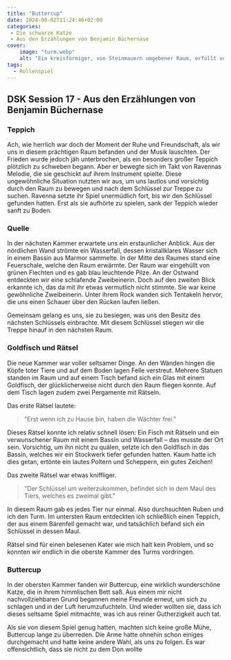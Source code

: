 ```yaml
---
title: "Buttercup"
date: 2024-08-02T11:24:46+02:00
categories:
 - Die schwarze Katze
 - Aus den Erzählungen von Benjamin Büchernase
cover:
    image: "turm.webp"
    alt: "Ein kreisförmiger, von Steinmauern umgebener Raum, erfüllt von magischer Atmosphäre. Zwei Treppen führen nach oben, links und rechts des Raumes. In der Mitte brennt ein Feuer in einer steinernen Feuerstelle, umgeben von leuchtenden blauen Pilzen und Kletterpflanzen, die die Wände erklimmen. Eine kleine Wasserfläche mit sanften Wellen und Stufen liegt am oberen Ende des Raumes. Rechts neben der Feuerstelle steht ein runder Tisch mit einem dekorativen Gegenstand, während links ein kleiner Brunnen plätschert. Der Raum strahlt Ruhe und magische Mystik aus, ein versteckter Rückzugsort inmitten der Natur."
tags:
  - Rollenspiel
---
```


## DSK Session 17 - Aus den Erzählungen von Benjamin Büchernase

### Teppich

Ach, wie herrlich war doch der Moment der Ruhe und Freundschaft, als wir uns in diesem prächtigen Raum befanden und der Musik lauschten. Der Frieden wurde jedoch jäh unterbrochen, als ein besonders großer Teppich plötzlich zu schweben begann. Aber er bewegte sich im Takt von Ravennas Melodie, die sie geschickt auf ihrem Instrument spielte. Diese ungewöhnliche Situation nutzten wir aus, um uns lautlos und vorsichtig durch den Raum zu bewegen und nach dem Schlüssel zur Treppe zu suchen. Ravenna setzte ihr Spiel unermüdlich fort, bis wir den Schlüssel gefunden hatten. Erst als sie aufhörte zu spielen, sank der Teppich wieder sanft zu Boden.

### Quelle

In der nächsten Kammer erwartete uns ein erstaunlicher Anblick. Aus der nördlichen Wand strömte ein Wasserfall, dessen kristallklares Wasser sich in einem Bassin aus Marmor sammelte. In der Mitte des Raumes stand eine Feuerschale, welche den Raum erwärmte. Der Raum war eingehüllt von grünen Flechten und es gab blau leuchtende Pilze. An der Ostwand entdeckten wir eine schlafende Zweibeinerin. Doch auf den zweiten Blick erkannte ich, das da mit ihr etwas vermutlich nicht stimmte. Sie war keine gewöhnliche Zweibeinerin. Unter ihrem Rock wanden sich Tentakeln hervor, die uns einen Schauer über den Rücken laufen ließen. 

Gemeinsam gelang es uns, sie zu besiegen, was uns den Besitz des nächsten Schlüssels einbrachte. Mit diesem Schlüssel stiegen wir die Treppe hinauf in den nächsten Raum.

### Goldfisch und Rätsel

Die neue Kammer war voller seltsamer Dinge. An den Wänden hingen die Köpfe toter Tiere und auf dem Boden lagen Felle verstreut. Mehrere Statuen standen im Raum und auf einem Tisch befand sich ein Glas mit einem Goldfisch, der glücklicherweise nicht durch den Raum fliegen konnte. Auf dem Tisch lagen zudem zwei Pergamente mit Rätseln.

Das erste Rätsel lautete:

> "Erst wenn ich zu Hause bin, haben die Wächter frei."

Dieses Rätsel konnte ich relativ schnell lösen: Ein Fisch mit Rätseln und ein verwunschener Raum mit einem Bassin und Wasserfall – das musste der Ort sein. Vorsichtig, um ihn nicht zu quälen, setzte ich den Goldfisch in das Bassin, welches wir ein Stockwerk tiefer gefunden hatten. Kaum hatte ich dies getan, ertönte ein lautes Poltern und Scheppern, ein gutes Zeichen!

Das zweite Rätsel war etwas kniffliger.

> "Der Schlüssel um weiterzukommen, befindet sich in dem Maul des Tiers, welches es zweimal gibt."

In diesem Raum gab es jedes Tier nur einmal. Also durchsuchten Ruben und ich den Turm. Im untersten Raum entdeckten ich schließlich einen Teppich, der aus einem Bärenfell gemacht war, und tatsächlich befand sich ein Schlüssel in dessen Maul.

Rätsel sind für einen belesenen Kater wie mich halt kein Problem, und so konnten wir endlich in die oberste Kammer des Turms vordringen.

### Buttercup

In der obersten Kammer fanden wir Buttercup, eine wirklich wunderschöne Katze, die in ihrem himmlischen Bett saß. Aus einem mir nicht nachvollziehbaren Grund begannen meine Freunde erneut, um sich zu schlagen und in der Luft herumzufuchteln. Und wieder wollten sie, dass ich dieses seltsame Spiel mitmachte, was ich aus reiner Gutherzigkeit auch tat.

Als sie von diesem Spiel genug hatten, machten sich keine große Mühe, Buttercup lange zu überreden. Die Arme hatte ohnehin schon einiges durchgemacht und hatte keine andere Wahl, als uns zu folgen. Es war offensichtlich, dass sie nicht zu dem Don wollte